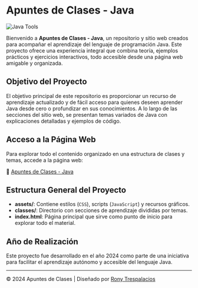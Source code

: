 # Apuntes de Clases - Java

![Java Tools](https://www.jrebel.com/sites/default/files/image/2020-05/image-blog-revel-top-java-tools.jpg)

Bienvenido a **Apuntes de Clases - Java**, un repositorio y sitio web creados para acompañar el aprendizaje del lenguaje de programación Java. Este proyecto ofrece una experiencia integral que combina teoría, ejemplos prácticos y ejercicios interactivos, todo accesible desde una página web amigable y organizada.

## Objetivo del Proyecto

El objetivo principal de este repositorio es proporcionar un recurso de aprendizaje actualizado y de fácil acceso para quienes deseen aprender Java desde cero o profundizar en sus conocimientos. A lo largo de las secciones del sitio web, se presentan temas variados de Java con explicaciones detalladas y ejemplos de código.

## Acceso a la Página Web

Para explorar todo el contenido organizado en una estructura de clases y temas, accede a la página web:

🔗 [Apuntes de Clases - Java](https://ronytrespalacios.github.io/Aprendiendo-Java/)

## Estructura General del Proyecto

- **assets/**: Contiene estilos (`CSS`), scripts (`JavaScript`) y recursos gráficos.
- **classes/**: Directorio con secciones de aprendizaje divididas por temas.
- **index.html**: Página principal que sirve como punto de inicio para explorar todo el material.

## Año de Realización

Este proyecto fue desarrollado en el año 2024 como parte de una iniciativa para facilitar el aprendizaje autónomo y accesible del lenguaje Java.

---

&copy; 2024 Apuntes de Clases | Diseñado por [Rony Trespalacios](https://www.linkedin.com/in/rony-trespalacios/)
